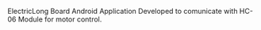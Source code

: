 ElectricLong Board Android Application Developed to comunicate with HC-06 Module for motor control.
